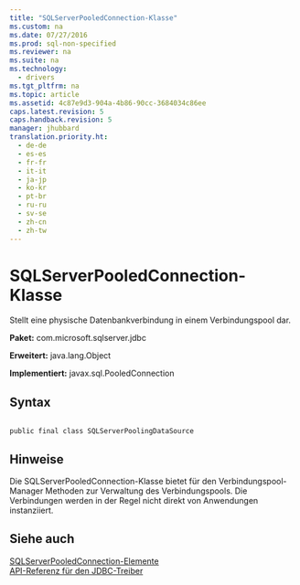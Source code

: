 ```yaml
---
title: "SQLServerPooledConnection-Klasse"
ms.custom: na
ms.date: 07/27/2016
ms.prod: sql-non-specified
ms.reviewer: na
ms.suite: na
ms.technology: 
  - drivers
ms.tgt_pltfrm: na
ms.topic: article
ms.assetid: 4c87e9d3-904a-4b86-90cc-3684034c86ee
caps.latest.revision: 5
caps.handback.revision: 5
manager: jhubbard
translation.priority.ht: 
  - de-de
  - es-es
  - fr-fr
  - it-it
  - ja-jp
  - ko-kr
  - pt-br
  - ru-ru
  - sv-se
  - zh-cn
  - zh-tw
---
```

# SQLServerPooledConnection-Klasse
  Stellt eine physische Datenbankverbindung in einem Verbindungspool dar.  
  
 **Paket:** com.microsoft.sqlserver.jdbc  
  
 **Erweitert:** java.lang.Object  
  
 **Implementiert:** javax.sql.PooledConnection  
  
## Syntax  
  
```  
  
public final class SQLServerPoolingDataSource  
```  
  
## Hinweise  
 Die SQLServerPooledConnection\-Klasse bietet für den Verbindungspool\-Manager Methoden zur Verwaltung des Verbindungspools. Die Verbindungen werden in der Regel nicht direkt von Anwendungen instanziiert.  
  
## Siehe auch  
 [SQLServerPooledConnection-Elemente](../content/SQLServerPooledConnection-Members.md)   
 [API-Referenz für den JDBC-Treiber](../content/JDBC-Driver-API-Reference.md)  
  
  